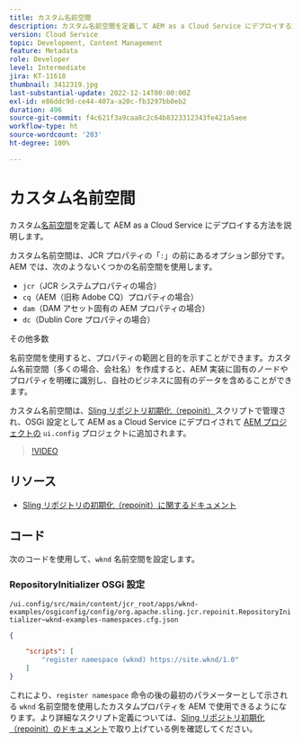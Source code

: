 ```yaml
---
title: カスタム名前空間
description: カスタム名前空間を定義して AEM as a Cloud Service にデプロイする方法を説明します。
version: Cloud Service
topic: Development, Content Management
feature: Metadata
role: Developer
level: Intermediate
jira: KT-11618
thumbnail: 3412319.jpg
last-substantial-update: 2022-12-14T00:00:00Z
exl-id: e86ddc9d-ce44-407a-a20c-fb3297bb0eb2
duration: 496
source-git-commit: f4c621f3a9caa8c2c64b8323312343fe421a5aee
workflow-type: ht
source-wordcount: '203'
ht-degree: 100%

---
```


# カスタム名前空間

カスタム[名前空間](https://developer.adobe.com/experience-manager/reference-materials/spec/jcr/1.0/4.5_Namespaces.html)を定義して AEM as a Cloud Service にデプロイする方法を説明します。

カスタム名前空間は、JCR プロパティの「`:`」の前にあるオプション部分です。AEM では、次のようないくつかの名前空間を使用します。

+ `jcr`（JCR システムプロパティの場合）
+ `cq`（AEM（旧称 Adobe CQ）プロパティの場合）
+ `dam`（DAM アセット固有の AEM プロパティの場合）
+ `dc`（Dublin Core プロパティの場合）

その他多数

名前空間を使用すると、プロパティの範囲と目的を示すことができます。カスタム名前空間（多くの場合、会社名）を作成すると、AEM 実装に固有のノードやプロパティを明確に識別し、自社のビジネスに固有のデータを含めることができます。

カスタム名前空間は、[Sling リポジトリ初期化（repoinit）](https://sling.apache.org/documentation/bundles/repository-initialization.html)スクリプトで管理され、OSGi 設定として AEM as a Cloud Service にデプロイされて [AEM プロジェクトの](https://experienceleague.adobe.com/docs/experience-manager-core-components/using/developing/archetype/overview.html?lang=ja) `ui.config` プロジェクトに追加されます。

>[!VIDEO](https://video.tv.adobe.com/v/3412319?quality=12&learn=on)

## リソース

+ [Sling リポジトリの初期化（repoinit）に関するドキュメント](https://sling.apache.org/documentation/bundles/repository-initialization.html#repoinit-parser-test-scenarios)

## コード

次のコードを使用して、`wknd` 名前空間を設定します。

### RepositoryInitializer OSGi 設定

`/ui.config/src/main/content/jcr_root/apps/wknd-examples/osgiconfig/config/org.apache.sling.jcr.repoinit.RepositoryInitializer~wknd-examples-namespaces.cfg.json`

```json
{

    "scripts": [
        "register namespace (wknd) https://site.wknd/1.0"
    ]
}
```

これにより、`register namespace` 命令の後の最初のパラメーターとして示される `wknd` 名前空間を使用したカスタムプロパティを AEM で使用できるようになります。より詳細なスクリプト定義については、[Sling リポジトリ初期化（repoinit）のドキュメント](https://sling.apache.org/documentation/bundles/repository-initialization.html#repoinit-parser-test-scenarios)で取り上げている例を確認してください。
